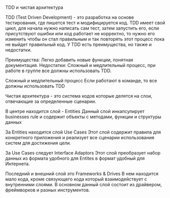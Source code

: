 TDD и чистая архитектура

TDD (Test Driven Development) - это разработка на основе тестирования, где пишется тест и модифицируется код. TDD имеет свой цикл, для начала нужно написать сам тест, затем запустить его, если присутствуют ошибки или код работает не корректно, то нужно его изменить чтобы он стал правильным и так повторять этот процесс пока не выйдет правильный код. У TDD есть преимущества, но также и недостатки.

Преимущества: Легко добавить новые функции, понятная документация.
Недостатки: Сложный и медлительный процесс, при работе в группе все должны использовать TDD.

Сложный и медлительный процесс
Если работают в команде, то все должны использовать TDD

Чистая архитектура - это система кодов которые делятся на слои, отвечающие за определенные сценарии.

В центре находится слой - Entities
Данный слой инкапсулирует businesses rule и содержит объекты с методами, функции и структуры данных

За Entities находится слой Use Cases
Этот слой содержит правила для конкретного приложения и реализует все сценарии использования систем для достижения цели.

За Use Cases следует Interface Adaptors
Этот слой преобразует набор данных из формата удобного для Entites в формат удобный для Интернета.

Последний и внешний слой это Frameworks & Drives
В нем находится мало кода, кроме связующего кода который взаимодействует с внутренними слоями. В основном данный слой состоит из драйвером, фреймворков и разных инструментов.
